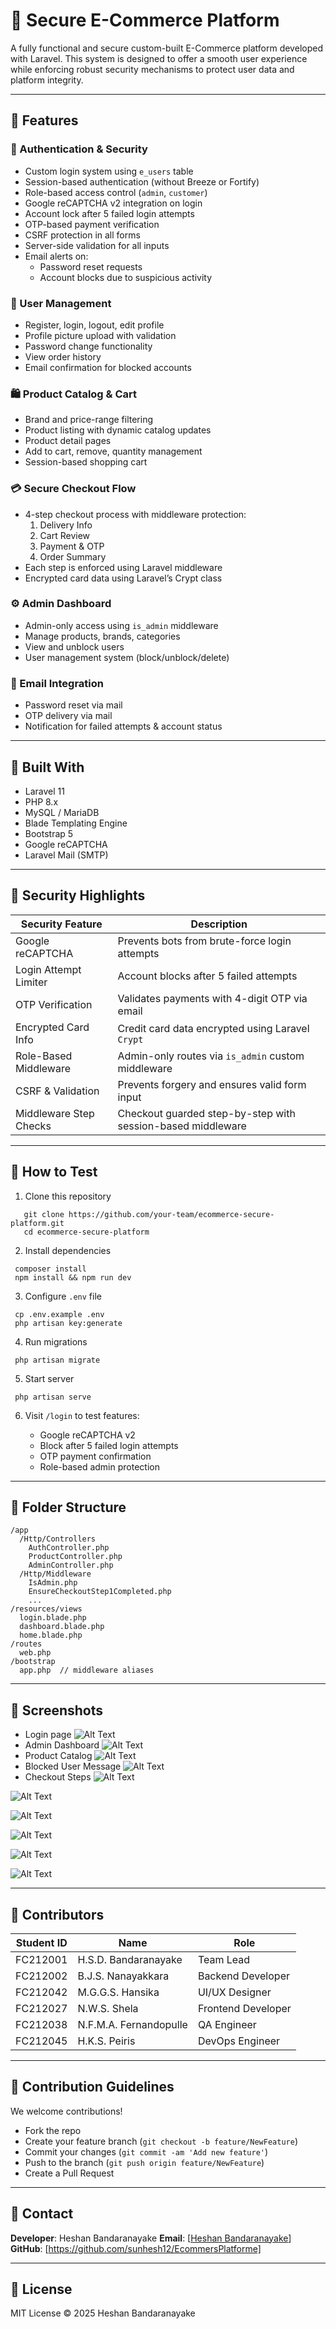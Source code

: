 # 🛒 Secure E-Commerce Platform

A fully functional and secure custom-built E-Commerce platform developed with Laravel. This system is designed to offer a smooth user experience while enforcing robust security mechanisms to protect user data and platform integrity.

---

## 🚀 Features

### 🔐 Authentication & Security

- Custom login system using `e_users` table
- Session-based authentication (without Breeze or Fortify)
- Role-based access control (`admin`, `customer`)
- Google reCAPTCHA v2 integration on login
- Account lock after 5 failed login attempts
- OTP-based payment verification
- CSRF protection in all forms
- Server-side validation for all inputs
- Email alerts on:
  - Password reset requests
  - Account blocks due to suspicious activity

### 👤 User Management

- Register, login, logout, edit profile
- Profile picture upload with validation
- Password change functionality
- View order history
- Email confirmation for blocked accounts

### 🛍️ Product Catalog & Cart

- Brand and price-range filtering
- Product listing with dynamic catalog updates
- Product detail pages
- Add to cart, remove, quantity management
- Session-based shopping cart

### 💳 Secure Checkout Flow

- 4-step checkout process with middleware protection:
  1. Delivery Info
  2. Cart Review
  3. Payment & OTP
  4. Order Summary
- Each step is enforced using Laravel middleware
- Encrypted card data using Laravel’s Crypt class

### ⚙️ Admin Dashboard

- Admin-only access using `is_admin` middleware
- Manage products, brands, categories
- View and unblock users
- User management system (block/unblock/delete)

### 💌 Email Integration

- Password reset via mail
- OTP delivery via mail
- Notification for failed attempts & account status

---

## 🧰 Built With

- Laravel 11
- PHP 8.x
- MySQL / MariaDB
- Blade Templating Engine
- Bootstrap 5
- Google reCAPTCHA
- Laravel Mail (SMTP)

---

## 🔐 Security Highlights

| Security Feature         | Description                                                  |
|--------------------------|--------------------------------------------------------------|
| Google reCAPTCHA         | Prevents bots from brute-force login attempts                |
| Login Attempt Limiter    | Account blocks after 5 failed attempts                       |
| OTP Verification         | Validates payments with 4-digit OTP via email               |
| Encrypted Card Info      | Credit card data encrypted using Laravel `Crypt`             |
| Role-Based Middleware    | Admin-only routes via `is_admin` custom middleware           |
| CSRF & Validation        | Prevents forgery and ensures valid form input                |
| Middleware Step Checks   | Checkout guarded step-by-step with session-based middleware  |

---

## 🧪 How to Test

1. Clone this repository  

```
   git clone https://github.com/your-team/ecommerce-secure-platform.git
   cd ecommerce-secure-platform
  ```

2. Install dependencies

  ```
   composer install
   npm install && npm run dev
  ```

3. Configure `.env` file

  ```
   cp .env.example .env
   php artisan key:generate
  ```

4. Run migrations

  ```
   php artisan migrate
  ```

5. Start server

  ```
   php artisan serve
  ```

6. Visit `/login` to test features:

   * Google reCAPTCHA v2
   * Block after 5 failed login attempts
   * OTP payment confirmation
   * Role-based admin protection

---

## 📂 Folder Structure

```plaintext
/app
  /Http/Controllers
    AuthController.php
    ProductController.php
    AdminController.php
  /Http/Middleware
    IsAdmin.php
    EnsureCheckoutStep1Completed.php
    ...
/resources/views
  login.blade.php
  dashboard.blade.php
  home.blade.php
/routes
  web.php
/bootstrap
  app.php  // middleware aliases
```

---

## 📸 Screenshots


* Login page
![Alt Text](RMI/login.png)
* Admin Dashboard
![Alt Text](RMI/adminDashboard.png)
* Product Catalog
![Alt Text](RMI/productCtalog.png)
* Blocked User Message
![Alt Text](RMI/bloackedUser.png)
* Checkout Steps
![Alt Text](RMI/cart%201.png)

![Alt Text](RMI/checkout%201.png)

![Alt Text](RMI/checkout%202.png)

![Alt Text](RMI/checkout%203.png)

![Alt Text](RMI/checkout%204.png)

![Alt Text](RMI/otp%20pass.png)


---

## 👥 Contributors

| Student ID | Name                      | Role             |
|------------|---------------------------|------------------|
| FC212001   | H.S.D. Bandaranayake      | Team Lead        |
| FC212002   | B.J.S. Nanayakkara        | Backend Developer|
| FC212042   | M.G.G.S. Hansika          | UI/UX Designer   |
| FC212027   | N.W.S. Shela              | Frontend Developer|
| FC212038   | N.F.M.A. Fernandopulle    | QA Engineer      |
| FC212045   | H.K.S. Peiris             | DevOps Engineer  |


---

## 🤝 Contribution Guidelines

We welcome contributions!

* Fork the repo
* Create your feature branch (`git checkout -b feature/NewFeature`)
* Commit your changes (`git commit -am 'Add new feature'`)
* Push to the branch (`git push origin feature/NewFeature`)
* Create a Pull Request

---

## 📧 Contact

**Developer**: Heshan Bandaranayake
**Email**: \[[Heshan Bandaranayake](hsdbandaranayake@gmail.com)]
**GitHub**: \[https://github.com/sunhesh12/EcommersPlatforme]


---

## 📄 License

MIT License © 2025 Heshan Bandaranayake

```
